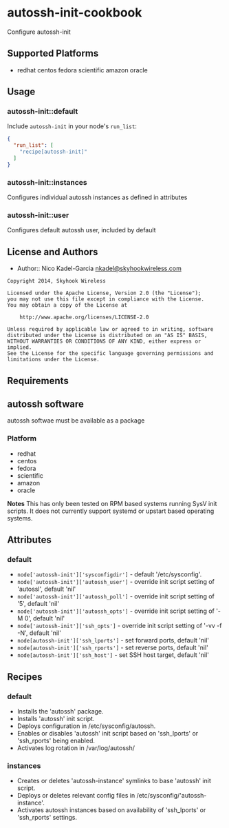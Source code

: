 # autossh-init-cookbook

Configure autossh-init

## Supported Platforms

* redhat centos fedora scientific amazon oracle

## Usage

### autossh-init::default

Include `autossh-init` in your node's `run_list`:

```json
{
  "run_list": [
    "recipe[autossh-init]"
  ]
}
```

### autossh-init::instances

Configures individual autossh instances as defined in attributes

### autossh-init::user

Configures default autossh user, included by default


License and Authors
-------------------

- Author:: Nico Kadel-Garcia <nkadel@skyhookwireless.com>

```text
Copyright 2014, Skyhook Wireless

Licensed under the Apache License, Version 2.0 (the "License");
you may not use this file except in compliance with the License.
You may obtain a copy of the License at

    http://www.apache.org/licenses/LICENSE-2.0

Unless required by applicable law or agreed to in writing, software
distributed under the License is distributed on an "AS IS" BASIS,
WITHOUT WARRANTIES OR CONDITIONS OF ANY KIND, either express or implied.
See the License for the specific language governing permissions and
limitations under the License.
```

Requirements
------------
## autossh software
autossh softwae must be available as a package

### Platform
* redhat
* centos
* fedora
* scientific
* amazon
* oracle

**Notes** This has only been tested on RPM based systems running SysV init
scripts. It does not currently support systemd or upstart based
operating systems.

Attributes
----------

### default
* `node['autossh-init']['sysconfigdir']` - default '/etc/sysconfig'.
* `node['autossh-init']['autossh_user']` - override init script setting of 'autossl', default 'nil'
* `node['autossh-init']['autossh_poll']` - override init script setting of '5', default 'nil'
* `node['autossh-init']['autossh_opts']` - override init script setting of '-M 0', default 'nil'
* `node['autossh-init']['ssh_opts']` - override init script setting of '-vv -f -N', default 'nil'
* `node[autossh-init']['ssh_lports']` - set forward ports, default 'nil'
* `node[autossh-init']['ssh_rports']` - set reverse ports, default 'nil'
* `node[autossh-init']['ssh_host']` - set SSH host target, default 'nil'

Recipes
-------
### default
* Installs the 'autossh' package.
* Installs 'autossh' init script.
* Deploys configuration in /etc/sysconfig/autossh.
* Enables or disables 'autossh' init script based on 'ssh_lports' or 'ssh_rports' being enabled.
* Activates log rotation in /var/log/autossh/

### instances
* Creates or deletes 'autossh-instance' symlinks to base 'autossh' init script.
* Deploys or deletes relevant config files in /etc/sysconfig/'autossh-instance'.
* Activates autossh instances based on availability of 'ssh_lports' or 'ssh_rports' settings.
